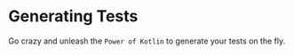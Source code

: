# Generating Tests

Go crazy and unleash the `Power of Kotlin` to generate your tests on the fly.

```insert-kotlin core/src/test/kotlin/dev/minutest/examples/GeneratingExampleTests.kt
```